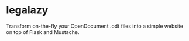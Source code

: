 # legalazy
Transform on-the-fly your OpenDocument .odt files into a simple website on top of Flask and Mustache.
